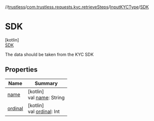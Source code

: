 //[trustless](../../../../index.md)/[com.trustless.requests.kyc.retrieveSteps](../../index.md)/[InputKYCType](../index.md)/[SDK](index.md)

# SDK

[kotlin]\
[SDK](index.md)

The data should be taken from the KYC SDK

## Properties

| Name | Summary |
|---|---|
| [name](../-d-o-c-u-m-e-n-t/index.md#-372974862%2FProperties%2F-1818097539) | [kotlin]<br>val [name](../-d-o-c-u-m-e-n-t/index.md#-372974862%2FProperties%2F-1818097539): String |
| [ordinal](../-d-o-c-u-m-e-n-t/index.md#-739389684%2FProperties%2F-1818097539) | [kotlin]<br>val [ordinal](../-d-o-c-u-m-e-n-t/index.md#-739389684%2FProperties%2F-1818097539): Int |
